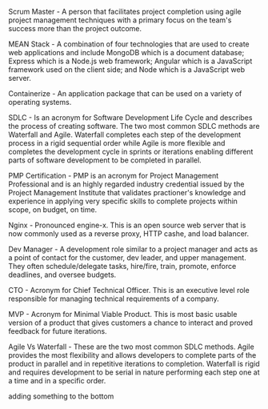 Scrum Master - A person that facilitates project completion using agile project management techniques with a primary focus on the team's success more than the project outcome.

MEAN Stack - A combination of four technologies that are used to create web applications and include MongoDB which is a document database; Express which is a Node.js web framework; Angular which is a JavaScript framework used on the client side; and Node which is a JavaScript web server.

Containerize - An application package that can be used on a variety of operating systems.

SDLC - Is an acronym for Software Development Life Cycle and describes the process of creating software. The two most common SDLC methods are Waterfall and Agile. Waterfall completes each step of the development process in a rigid sequential order while Agile is more flexible and completes the development cycle in sprints or iterations enabling different parts of software development to be completed in parallel.

PMP Certification - PMP is an acronym for Project Management Professional and is an highly regarded industry credential issued by the Project Management Institute that validates practioner's knowledge and experience in applying very specific skills to complete projects within scope, on budget, on time.

Nginx - Pronounced engine-x. This is an open source web server that is now commonly used as a reverse proxy, HTTP cashe, and load balancer.

Dev Manager - A development role similar to a project manager and acts as a point of contact for the customer, dev leader, and upper management. They often schedule/delegate tasks, hire/fire, train, promote, enforce deadlines, and oversee budgets.

CTO - Acronym for Chief Technical Officer. This is an executive level role responsible for managing technical requirements of a company.

MVP - Acronym for Minimal Viable Product. This is most basic usable version of a product that gives customers a chance to interact and proved feedback for future iterations.

Agile Vs Waterfall - These are the two most common SDLC methods. Agile provides the most flexibility and allows developers to complete parts of the product in parallel and in repetitive iterations to completion. Waterfall is rigid and requires development to be serial in nature performing each step one at a time and in a specific order.

adding something to the bottom